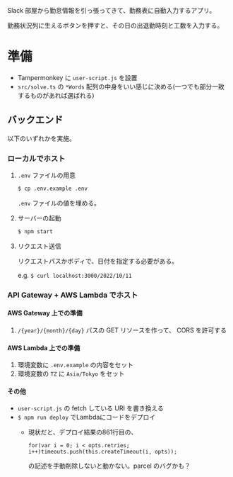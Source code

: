Slack 部屋から勤怠情報を引っ張ってきて、勤務表に自動入力するアプリ。

勤務状況列に生えるボタンを押すと、その日の出退勤時刻と工数を入力する。

# 準備
- Tampermonkey に `user-script.js` を設置
- `src/solve.ts` の `*Words` 配列の中身をいい感じに決める(一つでも部分一致するものがあれば選ばれる)

## バックエンド
以下のいずれかを実施。

### ローカルでホスト
1. `.env` ファイルの用意

    ```bash
    $ cp .env.example .env
    ```

    `.env` ファイルの値を埋める。

1. サーバーの起動
    ```bash
    $ npm start
    ```

1. リクエスト送信

    リクエストパスかボディで、日付を指定する必要がある。

    e.g. `$ curl localhost:3000/2022/10/11`

### API Gateway + AWS Lambda でホスト
#### AWS Gateway 上での準備
1. `/{year}/{month}/{day}` パスの GET リソースを作って、 CORS を許可する

#### AWS Lambda 上での準備
1. 環境変数に `.env.example` の内容をセット
1. 環境変数の `TZ` に `Asia/Tokyo` をセット

#### その他
- `user-script.js` の fetch している URI を書き換える
- `$ npm run deploy` でLambdaにコードをデプロイ
    + 現状だと、デプロイ結果の861行目の、

        ```
        for(var i = 0; i < opts.retries; i++)timeouts.push(this.createTimeout(i, opts));
        ```

        の記述を手動削除しないと動かない。parcel のバグかも？
